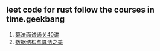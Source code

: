 ## leet code for rust follow the courses in time.geekbang
1. [算法面试通关40讲](https://time.geekbang.org/course/intro/130)
2. [数据结构与算法之美](https://time.geekbang.org/column/intro/126)
